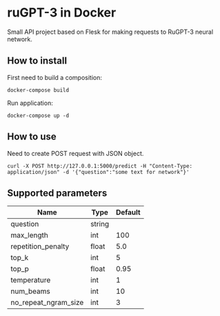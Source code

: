 # ruGPT-3 in Docker

Small API project based on Flesk for making requests to RuGPT-3 neural network.

## How to install

First need to build a composition:

```
docker-compose build
```

Run application:

```
docker-compose up -d
```

## How to use

Need to create POST request with JSON object.

```
curl -X POST http://127.0.0.1:5000/predict -H "Content-Type: application/json" -d '{"question":"some text for network"}'
```

## Supported parameters

| Name                 | Type   | Default |
|----------------------|--------|---------|
| question             | string |         |
| max_length           | int    | 100     |
| repetition_penalty   | float  | 5.0     |
| top_k                | int    | 5       |
| top_p                | float  | 0.95    |
| temperature          | int    | 1       |
| num_beams            | int    | 10      |
| no_repeat_ngram_size | int    | 3       |
